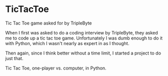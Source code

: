 # TicTacToe
Tic Tac Toe game asked for by TripleByte

When I first was asked to do a coding interview by TripleByte, they asked me to code up a tic tac toe game. Unfortunately I was dumb enough to do it with Python, which I wasn't nearly as expert in as I thought.

Then again, since I think better without a time limit, I started a project to do just that.

Tic Tac Toe, one-player vs. computer, in Python.
